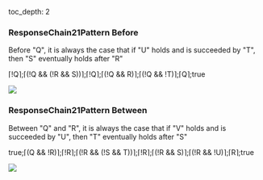 toc_depth: 2

### ResponseChain21Pattern Before

Before "Q", it is always the case that if "U" holds and is succeeded by "T", then "S" eventually holds after "R"

⌈!Q⌉;⌈(!Q && (!R && S))⌉;⌈!Q⌉;⌈(!Q && R)⌉;⌈(!Q && !T)⌉;⌈Q⌉;true

![](/img/patterns/ResponseChain21Pattern_Before.svg)
### ResponseChain21Pattern Between

Between "Q" and "R", it is always the case that if "V" holds and is succeeded by "U", then "T" eventually holds after "S"

true;⌈(Q && !R)⌉;⌈!R⌉;⌈(!R && (!S && T))⌉;⌈!R⌉;⌈(!R && S)⌉;⌈(!R && !U)⌉;⌈R⌉;true

![](/img/patterns/ResponseChain21Pattern_Between.svg)
